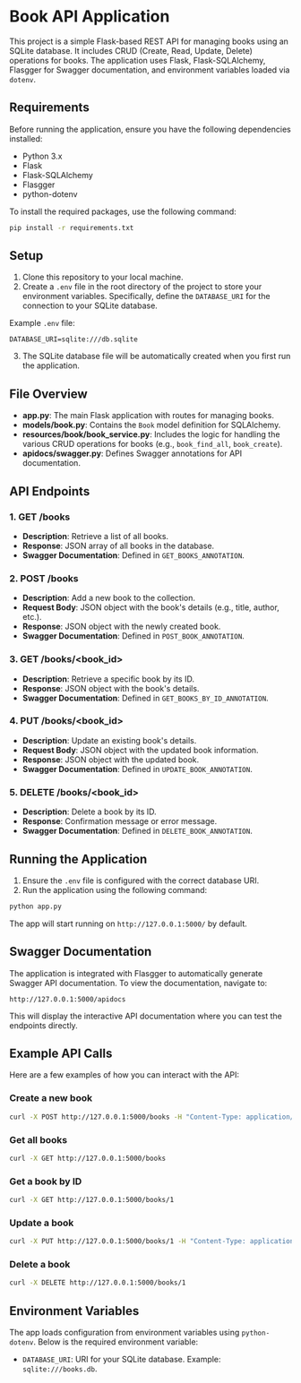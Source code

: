 # Book API Application

This project is a simple Flask-based REST API for managing books using an SQLite database. It includes CRUD (Create, Read, Update, Delete) operations for books. The application uses Flask, Flask-SQLAlchemy, Flasgger for Swagger documentation, and environment variables loaded via `dotenv`.

## Requirements

Before running the application, ensure you have the following dependencies installed:

- Python 3.x
- Flask
- Flask-SQLAlchemy
- Flasgger
- python-dotenv

To install the required packages, use the following command:

```bash
pip install -r requirements.txt
```

## Setup

1. Clone this repository to your local machine.
2. Create a `.env` file in the root directory of the project to store your environment variables. Specifically, define the `DATABASE_URI` for the connection to your SQLite database.

Example `.env` file:

```
DATABASE_URI=sqlite:///db.sqlite
```

3. The SQLite database file will be automatically created when you first run the application.

## File Overview

- **app.py**: The main Flask application with routes for managing books.
- **models/book.py**: Contains the `Book` model definition for SQLAlchemy.
- **resources/book/book_service.py**: Includes the logic for handling the various CRUD operations for books (e.g., `book_find_all`, `book_create`).
- **apidocs/swagger.py**: Defines Swagger annotations for API documentation.

## API Endpoints

### 1. **GET /books**

- **Description**: Retrieve a list of all books.
- **Response**: JSON array of all books in the database.
- **Swagger Documentation**: Defined in `GET_BOOKS_ANNOTATION`.

### 2. **POST /books**

- **Description**: Add a new book to the collection.
- **Request Body**: JSON object with the book's details (e.g., title, author, etc.).
- **Response**: JSON object with the newly created book.
- **Swagger Documentation**: Defined in `POST_BOOK_ANNOTATION`.

### 3. **GET /books/<book_id>**

- **Description**: Retrieve a specific book by its ID.
- **Response**: JSON object with the book's details.
- **Swagger Documentation**: Defined in `GET_BOOKS_BY_ID_ANNOTATION`.

### 4. **PUT /books/<book_id>**

- **Description**: Update an existing book's details.
- **Request Body**: JSON object with the updated book information.
- **Response**: JSON object with the updated book.
- **Swagger Documentation**: Defined in `UPDATE_BOOK_ANNOTATION`.

### 5. **DELETE /books/<book_id>**

- **Description**: Delete a book by its ID.
- **Response**: Confirmation message or error message.
- **Swagger Documentation**: Defined in `DELETE_BOOK_ANNOTATION`.

## Running the Application

1. Ensure the `.env` file is configured with the correct database URI.
2. Run the application using the following command:

```bash
python app.py
```

The app will start running on `http://127.0.0.1:5000/` by default.

## Swagger Documentation

The application is integrated with Flasgger to automatically generate Swagger API documentation. To view the documentation, navigate to:

```
http://127.0.0.1:5000/apidocs
```

This will display the interactive API documentation where you can test the endpoints directly.

## Example API Calls

Here are a few examples of how you can interact with the API:

### Create a new book

```bash
curl -X POST http://127.0.0.1:5000/books -H "Content-Type: application/json" -d '{"title": "Book Title", "author": "Author Name"}'
```

### Get all books

```bash
curl -X GET http://127.0.0.1:5000/books
```

### Get a book by ID

```bash
curl -X GET http://127.0.0.1:5000/books/1
```

### Update a book

```bash
curl -X PUT http://127.0.0.1:5000/books/1 -H "Content-Type: application/json" -d '{"title": "Updated Title", "author": "Updated Author"}'
```

### Delete a book

```bash
curl -X DELETE http://127.0.0.1:5000/books/1
```

## Environment Variables

The app loads configuration from environment variables using `python-dotenv`. Below is the required environment variable:

- `DATABASE_URI`: URI for your SQLite database. Example: `sqlite:///books.db`.

